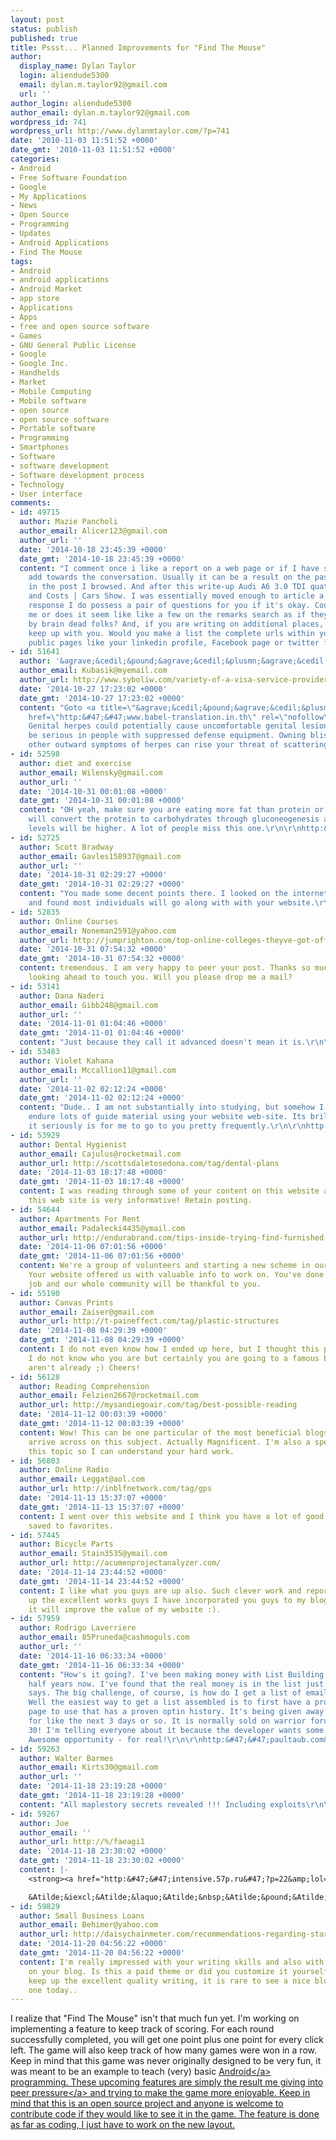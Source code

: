 ```yaml
---
layout: post
status: publish
published: true
title: Pssst... Planned Improvements for "Find The Mouse"
author:
  display_name: Dylan Taylor
  login: aliendude5300
  email: dylan.m.taylor92@gmail.com
  url: ''
author_login: aliendude5300
author_email: dylan.m.taylor92@gmail.com
wordpress_id: 741
wordpress_url: http://www.dylanmtaylor.com/?p=741
date: '2010-11-03 11:51:52 +0000'
date_gmt: '2010-11-03 11:51:52 +0000'
categories:
- Android
- Free Software Foundation
- Google
- My Applications
- News
- Open Source
- Programming
- Updates
- Android Applications
- Find The Mouse
tags:
- Android
- android applications
- Android Market
- app store
- Applications
- Apps
- free and open source software
- Games
- GNU General Public License
- Google
- Google Inc.
- Handhelds
- Market
- Mobile Computing
- Mobile software
- open source
- open source software
- Portable software
- Programming
- Smartphones
- Software
- software development
- Software development process
- Technology
- User interface
comments:
- id: 49715
  author: Mazie Pancholi
  author_email: Alicer123@gmail.com
  author_url: ''
  date: '2014-10-18 23:45:39 +0000'
  date_gmt: '2014-10-18 23:45:39 +0000'
  content: "I comment once i like a report on a web page or if I have something to
    add towards the conversation. Usually it can be a result on the passion communicated
    in the post I browsed. And after this write-up Audi A6 3.0 TDI quattro  Consumption
    and Costs | Cars Show. I was essentially moved enough to article a leave a responsea
    response I do possess a pair of questions for you if it's okay. Could it be just
    me or does it seem like like a few on the remarks search as if they are written
    by brain dead folks? And, if you are writing on additional places, I'd like to
    keep up with you. Would you make a list the complete urls within your general
    public pages like your linkedin profile, Facebook page or twitter feed?\r\n\r\nhttp:&#47;&#47;www.VNc8DXdpZxVNc8DXdpZx.com&#47;VNc8DXdpZxVNc8DXdpZx"
- id: 51641
  author: '&agrave;&cedil;&pound;&agrave;&cedil;&plusmn;&agrave;&cedil;&scaron;&agrave;&cedil;&mdash;&agrave;&cedil;&sup3;&agrave;&cedil;&sect;&agrave;&cedil;&micro;&agrave;&cedil;&lsaquo;&agrave;&sup1;&circ;&agrave;&cedil;&sup2;'
  author_email: Kubasik@myemail.com
  author_url: http://www.syboliw.com/variety-of-a-visa-service-provider/
  date: '2014-10-27 17:23:02 +0000'
  date_gmt: '2014-10-27 17:23:02 +0000'
  content: "Goto <a title=\"&agrave;&cedil;&pound;&agrave;&cedil;&plusmn;&agrave;&cedil;&scaron;&agrave;&sup1;\x81&agrave;&cedil;&rsaquo;&agrave;&cedil;&yen;&agrave;&sup1;&euro;&agrave;&cedil;&shy;&agrave;&cedil;\x81&agrave;&cedil;&ordf;&agrave;&cedil;&sup2;&agrave;&cedil;&pound;\"
    href=\"http:&#47;&#47;www.babel-translation.in.th\" rel=\"nofollow\">&agrave;&cedil;&pound;&agrave;&cedil;&plusmn;&agrave;&cedil;&scaron;&agrave;&sup1;\x81&agrave;&cedil;&rsaquo;&agrave;&cedil;&yen;&agrave;&sup1;&euro;&agrave;&cedil;&shy;&agrave;&cedil;\x81&agrave;&cedil;&ordf;&agrave;&cedil;&sup2;&agrave;&cedil;&pound;<&#47;a>.
    Genital herpes could potentially cause uncomfortable genital lesions and you will
    be serious in people with suppressed defense equipment. Owning blisters or any
    other outward symptoms of herpes can rise your threat of scattering the ailment."
- id: 52598
  author: diet and exercise
  author_email: Wilensky@gmail.com
  author_url: ''
  date: '2014-10-31 00:01:08 +0000'
  date_gmt: '2014-10-31 00:01:08 +0000'
  content: "OH yeah, make sure you are eating more fat than protein or else your liver
    will convert the protein to carbohydrates through gluconeogenesis and your insulin
    levels will be higher. A lot of people miss this one.\r\n\r\nhttp:&#47;&#47;beta.slashdot.org&#47;submission&#47;3906517&#47;live-longer-live-well-with-the-paleo-diet"
- id: 52725
  author: Scott Bradway
  author_email: Gavles158937@gmail.com
  author_url: ''
  date: '2014-10-31 02:29:27 +0000'
  date_gmt: '2014-10-31 02:29:27 +0000'
  content: "You made some decent points there. I looked on the internet for the issue
    and found most individuals will go along with with your website.\r\n\r\nhttps:&#47;&#47;www.facebook.com&#47;oldschoolnewbodyholman&#47;"
- id: 52835
  author: Online Courses
  author_email: Noneman2591@yahoo.com
  author_url: http://jumprighton.com/top-online-colleges-theyve-got-offer.html
  date: '2014-10-31 07:54:32 +0000'
  date_gmt: '2014-10-31 07:54:32 +0000'
  content: tremendous. I am very happy to peer your post. Thanks so much and i am
    looking ahead to touch you. Will you please drop me a mail?
- id: 53141
  author: Dana Naderi
  author_email: Gibb248@gmail.com
  author_url: ''
  date: '2014-11-01 01:04:46 +0000'
  date_gmt: '2014-11-01 01:04:46 +0000'
  content: "Just because they call it advanced doesn't mean it is.\r\n\r\nhttp:&#47;&#47;www.iyI5PdipBUiyI5PdipBU.com&#47;iyI5PdipBUiyI5PdipBU"
- id: 53483
  author: Violet Kahana
  author_email: Mccallion11@gmail.com
  author_url: ''
  date: '2014-11-02 02:12:24 +0000'
  date_gmt: '2014-11-02 02:12:24 +0000'
  content: "Dude.. I am not substantially into studying, but somehow I obtained to
    endure lots of guide material using your website web-site. Its brilliant how attention-grabbing
    it seriously is for me to go to you pretty frequently.\r\n\r\nhttp:&#47;&#47;www.iyI5PdipBUiyI5PdipBU.com&#47;iyI5PdipBUiyI5PdipBU"
- id: 53929
  author: Dental Hygienist
  author_email: Cajulus@rocketmail.com
  author_url: http://scottsdaletosedona.com/tag/dental-plans
  date: '2014-11-03 18:17:48 +0000'
  date_gmt: '2014-11-03 18:17:48 +0000'
  content: I was reading through some of your content on this website and I conceive
    this web site is very informative! Retain posting.
- id: 54644
  author: Apartments For Rent
  author_email: Padalecki4435@ymail.com
  author_url: http://endurabrand.com/tips-inside-trying-find-furnished-houses-rent.html
  date: '2014-11-06 07:01:56 +0000'
  date_gmt: '2014-11-06 07:01:56 +0000'
  content: We're a group of volunteers and starting a new scheme in our community.
    Your website offered us with valuable info to work on. You've done a formidable
    job and our whole community will be thankful to you.
- id: 55190
  author: Canvas Prints
  author_email: Zaiser@gmail.com
  author_url: http://t-paineffect.com/tag/plastic-structures
  date: '2014-11-08 04:29:39 +0000'
  date_gmt: '2014-11-08 04:29:39 +0000'
  content: I do not even know how I ended up here, but I thought this post was great.
    I do not know who you are but certainly you are going to a famous blogger if you
    aren't already ;) Cheers!
- id: 56128
  author: Reading Comprehension
  author_email: Felzien2667@rocketmail.com
  author_url: http://mysandiegoair.com/tag/best-possible-reading
  date: '2014-11-12 00:03:39 +0000'
  date_gmt: '2014-11-12 00:03:39 +0000'
  content: Wow! This can be one particular of the most beneficial blogs We have ever
    arrive across on this subject. Actually Magnificent. I'm also a specialist in
    this topic so I can understand your hard work.
- id: 56803
  author: Online Radio
  author_email: Leggat@aol.com
  author_url: http://inblfnetwork.com/tag/gps
  date: '2014-11-13 15:37:07 +0000'
  date_gmt: '2014-11-13 15:37:07 +0000'
  content: I went over this website and I think you have a lot of good information,
    saved to favorites.
- id: 57445
  author: Bicycle Parts
  author_email: Stain3535@ymail.com
  author_url: http://acumenprojectanalyzer.com/
  date: '2014-11-14 23:44:52 +0000'
  date_gmt: '2014-11-14 23:44:52 +0000'
  content: I like what you guys are up also. Such clever work and reporting! Keep
    up the excellent works guys I have incorporated you guys to my blogroll. I think
    it will improve the value of my website :).
- id: 57959
  author: Rodrigo Laverriere
  author_email: 85Pruneda@cashmoguls.com
  author_url: ''
  date: '2014-11-16 06:33:34 +0000'
  date_gmt: '2014-11-16 06:33:34 +0000'
  content: "How's it going?. I've been making money with List Building for 5 and a
    half years now. I've found that the real money is in the list just like everyone
    says. The big challenge, of course, is how do I get a list of email addresses?
    Well the easiest way to get a list assembled is to first have a proven squeeze
    page to use that has a proven optin history. It's being given away for no cost
    for like the next 3 days or so. It is normally sold on warrior forum for at least
    30! I'm telling everyone about it because the developer wants some new testimonials.
    Awesome opportunity - for real!\r\n\r\nhttp:&#47;&#47;paultaub.com&#47;ccount&#47;click.php?id=1"
- id: 59263
  author: Walter Barmes
  author_email: Kirts30@gmail.com
  author_url: ''
  date: '2014-11-18 23:19:28 +0000'
  date_gmt: '2014-11-18 23:19:28 +0000'
  content: "All maplestory secrets revealed !!! Including exploits\r\n\r\nhttp:&#47;&#47;www.iyI5PdipBUiyI5PdipBU.com&#47;iyI5PdipBUiyI5PdipBU"
- id: 59267
  author: Joe
  author_email: ''
  author_url: http://%/faeagi1
  date: '2014-11-18 23:30:02 +0000'
  date_gmt: '2014-11-18 23:30:02 +0000'
  content: |-
    <strong><a href="http:&#47;&#47;intensive.57p.ru&#47;?p=22&amp;lol= provinces@infinitely.medici" rel="nofollow">.<&#47;a><&#47;strong>

    &Atilde;&iexcl;&Atilde;&laquo;&Atilde;&nbsp;&Atilde;&pound;&Atilde;&reg;&Atilde;&curren;&Atilde;&nbsp;&Atilde;&deg;&Atilde;&frac34;!
- id: 59829
  author: Small Business Loans
  author_email: Behimer@yahoo.com
  author_url: http://daisychainmeter.com/recommendations-regarding-starting-business.html
  date: '2014-11-20 04:56:22 +0000'
  date_gmt: '2014-11-20 04:56:22 +0000'
  content: I'm really impressed with your writing skills and also with the layout
    on your blog. Is this a paid theme or did you customize it yourself? Either way
    keep up the excellent quality writing, it is rare to see a nice blog like this
    one today..
---
```

<p>I realize that "Find The Mouse" isn't that much fun yet. I'm working on implementing a feature to keep track of scoring. For each round successfully completed, you will get one point plus one point for every click left. The game will also keep track of how many games were won in a row. Keep in mind that this game was never originally designed to be very fun, it was meant to be an example to teach (very) basic <a class="zem_slink" title="Android" rel="homepage" href="http:&#47;&#47;code.google.com&#47;android&#47;">Android<&#47;a> programming. These upcoming features are simply the result me giving into <a class="zem_slink" title="Peer pressure" rel="wikipedia" href="http:&#47;&#47;en.wikipedia.org&#47;wiki&#47;Peer_pressure">peer pressure<&#47;a> and trying to make the game more enjoyable. Keep in mind that this is an open source project and anyone is welcome to contribute code if they would like to see it in the game. The feature is done as far as coding, I just have to work on the new layout.</p>

